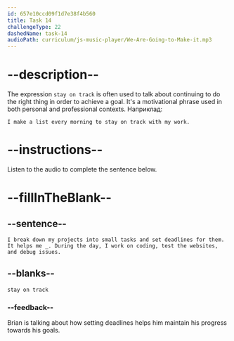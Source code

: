 ```yaml
---
id: 657e10ccd09f1d7e38f4b560
title: Task 14
challengeType: 22
dashedName: task-14
audioPath: curriculum/js-music-player/We-Are-Going-to-Make-it.mp3
---
```


<!-- (audio) Brian: I break down my projects into small tasks and set deadlines for them. It helps me stay on track. During the day, I work on coding, test the websites, and debug issues. -->

# --description--

The expression `stay on track` is often used to talk about continuing to do the right thing in order to achieve a goal. It's a motivational phrase used in both personal and professional contexts. Наприклад:

`I make a list every morning to stay on track with my work.`

# --instructions--

Listen to the audio to complete the sentence below.

# --fillInTheBlank--

## --sentence--

`I break down my projects into small tasks and set deadlines for them. It helps me _. During the day, I work on coding, test the websites, and debug issues.`

## --blanks--

`stay on track`

### --feedback--

Brian is talking about how setting deadlines helps him maintain his progress towards his goals.
